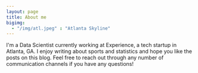 ```yaml
---
layout: page
title: About me
bigimg: 
  - "/img/atl.jpeg" : "Atlanta Skyline"
---
```


I'm a Data Scientist currently working at Experience, a tech startup in Atlanta, GA. I enjoy writing about sports and statistics and hope you like the posts on this blog. Feel free to reach out through any number of communication channels if you have any questions!
